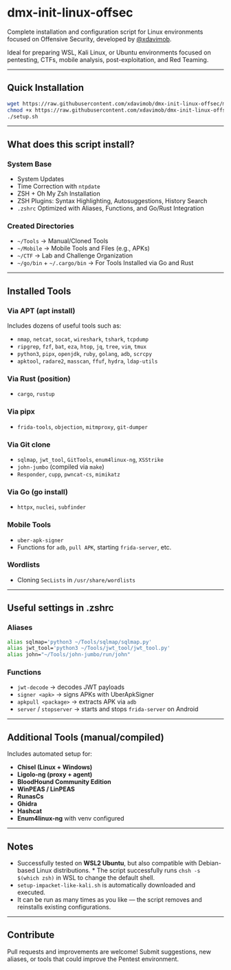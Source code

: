 # dmx-init-linux-offsec

Complete installation and configuration script for Linux environments focused on Offensive Security, developed by [@xdavimob](https://github.com/xdavimob).

Ideal for preparing WSL, Kali Linux, or Ubuntu environments focused on pentesting, CTFs, mobile analysis, post-exploitation, and Red Teaming.

---

## Quick Installation

```bash
wget https://raw.githubusercontent.com/xdavimob/dmx-init-linux-offsec/main/setup.sh
chmod +x https://raw.githubusercontent.com/xdavimob/dmx-init-linux-offsec/main/setup.sh
./setup.sh
````

---

## What does this script install?

### System Base

* System Updates
* Time Correction with `ntpdate`
* ZSH + Oh My Zsh Installation
* ZSH Plugins: Syntax Highlighting, Autosuggestions, History Search
* `.zshrc` Optimized with Aliases, Functions, and Go/Rust Integration

### Created Directories

* `~/Tools` → Manual/Cloned Tools
* `~/Mobile` → Mobile Tools and Files (e.g., APKs)
* `~/CTF` → Lab and Challenge Organization
* `~/go/bin` + `~/.cargo/bin` → For Tools Installed via Go and Rust

---

## Installed Tools

### Via APT (apt install)

Includes dozens of useful tools such as:

* `nmap`, `netcat`, `socat`, `wireshark`, `tshark`, `tcpdump`
* `ripgrep`, `fzf`, `bat`, `eza`, `htop`, `jq`, `tree`, `vim`, `tmux`
* `python3`, `pipx`, `openjdk`, `ruby`, `golang`, `adb`, `scrcpy`
* `apktool`, `radare2`, `masscan`, `ffuf`, `hydra`, `ldap-utils`

### Via Rust (position)

* `cargo`, `rustup`

### Via pipx

* `frida-tools`, `objection`, `mitmproxy`, `git-dumper`

### Via Git clone

* `sqlmap`, `jwt_tool`, `GitTools`, `enum4linux-ng`, `XSStrike`
* `john-jumbo` (compiled via `make`)
* `Responder`, `cupp`, `pwncat-cs`, `mimikatz`

### Via Go (go install)

* `httpx`, `nuclei`, `subfinder`

### Mobile Tools

* `uber-apk-signer`
* Functions for `adb`, `pull APK`, starting `frida-server`, etc.

### Wordlists

* Cloning `SecLists` in `/usr/share/wordlists`

---

## Useful settings in .zshrc

### Aliases

```bash
alias sqlmap='python3 ~/Tools/sqlmap/sqlmap.py'
alias jwt_tool='python3 ~/Tools/jwt_tool/jwt_tool.py'
alias john="~/Tools/john-jumbo/run/john"
```

### Functions

* `jwt-decode` → decodes JWT payloads
* `signer <apk>` → signs APKs with UberApkSigner
* `apkpull <package>` → extracts APK via `adb`
* `server` / `stopserver` → starts and stops `frida-server` on Android

---

## Additional Tools (manual/compiled)

Includes automated setup for:

* **Chisel (Linux + Windows)**
* **Ligolo-ng (proxy + agent)**
* **BloodHound Community Edition**
* **WinPEAS / LinPEAS**
* **RunasCs**
* **Ghidra**
* **Hashcat**
* **Enum4linux-ng** with venv configured

---

## Notes

* Successfully tested on **WSL2 Ubuntu**, but also compatible with Debian-based Linux distributions. * The script successfully runs `chsh -s $(which zsh)` in WSL to change the default shell.
* `setup-impacket-like-kali.sh` is automatically downloaded and executed.
* It can be run as many times as you like — the script removes and reinstalls existing configurations.

---

## Contribute

Pull requests and improvements are welcome!
Submit suggestions, new aliases, or tools that could improve the Pentest environment.